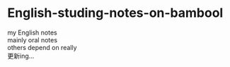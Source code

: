 # English-studing-notes-on-bambool  
my English notes  
mainly oral notes  
others depend on really   
更新ing...
